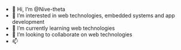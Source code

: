 - 👋 Hi, I’m @Nive-theta
- 👀 I’m interested in web technologies, embedded systems and app development
- 🌱 I’m currently learning web technologies
- 💞️ I’m looking to collaborate on web technologies
- 📫

<!---
Nive-theta/Nive-theta is a ✨ special ✨ repository because its `README.md` (this file) appears on your GitHub profile.
You can click the Preview link to take a look at your changes.
--->
